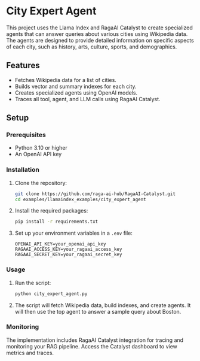 # City Expert Agent

This project uses the Llama Index and RagaAI Catalyst to create specialized agents that can answer queries about various cities using Wikipedia data. The agents are designed to provide detailed information on specific aspects of each city, such as history, arts, culture, sports, and demographics.

## Features

- Fetches Wikipedia data for a list of cities.
- Builds vector and summary indexes for each city.
- Creates specialized agents using OpenAI models.
- Traces all tool, agent, and LLM calls using RagaAI Catalyst.

## Setup

### Prerequisites

- Python 3.10 or higher
- An OpenAI API key


### Installation

1. Clone the repository:

   ```bash
   git clone https://github.com/raga-ai-hub/RagaAI-Catalyst.git
   cd examples/llamaindex_examples/city_expert_agent
   ```

2. Install the required packages:

   ```bash
   pip install -r requirements.txt
   ```

3. Set up your environment variables in a `.env` file:

   ```plaintext
   OPENAI_API_KEY=your_openai_api_key
   RAGAAI_ACCESS_KEY=your_ragaai_access_key
   RAGAAI_SECRET_KEY=your_ragaai_secret_key
   ```

### Usage

1. Run the script:

   ```bash
   python city_expert_agent.py
   ```

2. The script will fetch Wikipedia data, build indexes, and create agents. It will then use the top agent to answer a sample query about Boston.

### Monitoring

The implementation includes RagaAI Catalyst integration for tracing and monitoring your RAG pipeline. Access the Catalyst dashboard to view metrics and traces.